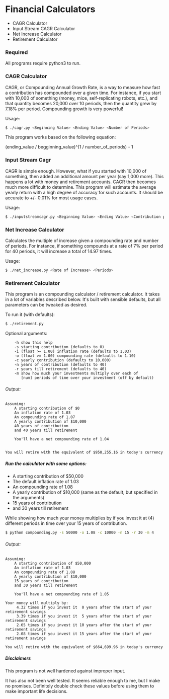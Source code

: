 # Financial Calculators

 * CAGR Calculator
 * Input Stream CAGR Calculator
 * Net Increase Calculator
 * Retirement Calculator

### Required

All programs require python3 to run.

### CAGR Calculator

CAGR, or Compounding Annual Growth Rate, is a way to measure how fast
a contribution has compounded over a given time. For instance, if you
start with 10,000 of something (money, mice, self-replicating robots,
etc.), and that quantity becomes 20,000 over 10 periods, then the quantity
grew by 7.18% per period. Compounding growth is very powerful!

Usage:

```bash
$ ./cagr.py <Beginning Value> <Ending Value> <Number of Periods>
```

This program works based on the following equation:

(ending\_value / begginning\_value)^(1 / number\_of\_periods) - 1

### Input Stream Cagr

CAGR is simple enough. However, what if you started with 10,000 of something,
then added an additional amount per year (say 1,000 more). This happens a lot
with money and retirement accounts. CAGR then becomes much more difficult to
determine. This program will estimate the average yearly return with a high
degree of accuracy for such accounts. It should be accurate to +/- 0.01% for
most usage cases.

Usage:

```bash
$ ./inputstreamcagr.py <Beginning Value> <Ending Value> <Contribution per period> <Number of Periods>
```

### Net Increase Calculator

Calculates the multiple of increase given a compounding rate and number of
periods. For instance, if something compounds at a rate of 7% per period for
40 periods, it will increase a total of 14.97 times.

Usage:
```bash
$ ./net_increase.py <Rate of Increase> <Periods>
```

### Retirement Calculator

This program is an compounding calculator / retirement calculator. It takes in
a lot of variables described below. It's built with sensible defaults, but all
parameters can be tweaked as desired.

To run it (with defaults):

```bash
$ ./retirement.py
```

Optional arguments:
```
    -h show this help
    -s starting contribution (defaults to 0)
    -i (float >= 1.00) inflation rate (defaults to 1.03)
    -o (float >= 1.00) compounding rate (defaults to 1.10)
    -c yearly contribution (defaults to 10,000)
    -n years of contribution (defaults to 40)
    -r years till retirement (defaults to 40)
    -m show how much your investments multiply over each of
       [num] periods of time over your investment (off by default)
```

###### Output:
```
Assuming:
    A starting contribution of $0
    An inflation rate of 1.03
    An compounding rate of 1.07
    A yearly contribution of $10,000
    40 years of contribution
    and 40 years till retirement

    You'll have a net compounding rate of 1.04


You will retire with the equivalent of $950,255.16 in today's currency
```

##### Run the calculator with some options:

* A starting contribution of $50,000
* The default inflation rate of 1.03
* An compounding rate of 1.08
* A yearly contribution of $10,000 (same as the default, but specified in the arguments)
* 15 years of contribution
* and 30 years till retirement

While showing how much your money multiplies by if you invest it
at (4) different periods in time over your 15 years of contribution.

```bash
$ python compounding.py -s 50000 -o 1.08 -c 10000 -n 15 -r 30 -m 4
```
###### Output:
```
Assuming:
    A starting contribution of $50,000
    An inflation rate of 1.03
    An compounding rate of 1.08
    A yearly contribution of $10,000
    15 years of contribution
    and 30 years till retirement

    You'll have a net compounding rate of 1.05

Your money will multiply by:
     4.32 times if you invest it  0 years after the start of your retirement savings
     3.39 times if you invest it  5 years after the start of your retirement savings
     2.65 times if you invest it 10 years after the start of your retirement savings
     2.08 times if you invest it 15 years after the start of your retirement savings

You will retire with the equivalent of $664,699.96 in today's currency
```

##### Disclaimers
This program is not well hardened against improper input.

It has also not been well tested. It seems reliable enough to me, but I make
no promises. Definitely double check these values before using them to make
important life decisions.
